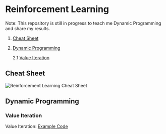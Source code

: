 # Reinforcement Learning

Note: This repository is still in progress to teach me Dynamic Programming and share my results.

1. [Cheat Sheet](#cheat_sheet)
2. [Dynamic Programming](#dynamic_programming)

   2.1 [Value Iteration](#value_iteration)

## <a name="cheat_sheet"></a>Cheat Sheet
![Reinforcement Learning Cheat Sheet](media/reinforcement_learning-overview.png "Reinforcement Learning Cheat Sheet")

## <a name="dynamic_programming"></a>Dynamic Programming

### <a name="value_iteration"></a>Value Iteration 
Value Iteration:
[Example Code](https://github.com/comnGuy/reinforcement-learning/tree/master/dynamic_programming/value_iteration)
